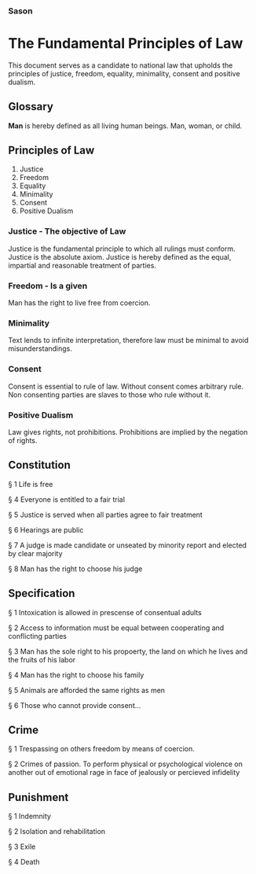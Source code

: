 ### Sason
# The Fundamental Principles of Law
This document serves as a candidate to national law that upholds the principles of justice, freedom, equality, minimality, consent and positive dualism.

## Glossary
**Man** is hereby defined as all living human beings. Man, woman, or child.

## Principles of Law
1. Justice
3. Freedom
4. Equality
6. Minimality
7. Consent
8. Positive Dualism

### Justice - The objective of Law
Justice is the fundamental principle to which all rulings must conform. Justice is the absolute axiom. Justice is hereby defined as the equal, impartial and reasonable treatment of parties.

### Freedom - Is a given
Man has the right to live free from coercion.

### Minimality
Text lends to infinite interpretation, therefore law must be minimal to avoid misunderstandings.

### Consent
Consent is essential to rule of law. Without consent comes arbitrary rule. Non consenting parties are slaves to those who rule without it. 

### Positive Dualism
Law gives rights, not prohibitions. Prohibitions are implied by the negation of rights. 

## Constitution
§ 1
Life is free

§ 4
Everyone is entitled to a fair trial

§ 5
Justice is served when all parties agree to fair treatment

§ 6
Hearings are public

§ 7
A judge is made candidate or unseated by minority report and elected by clear majority

§ 8
Man has the right to choose his judge

## Specification
§ 1
Intoxication is allowed in prescense of consentual adults

§ 2
Access to information must be equal between cooperating and conflicting parties

§ 3
Man has the sole right to his propoerty, the land on which he lives and the fruits of his labor

§ 4
Man has the right to choose his family

§ 5
Animals are afforded the same rights as men

§ 6
Those who cannot provide consent...

## Crime
§ 1 Trespassing on others freedom by means of coercion.

§ 2 Crimes of passion. To perform physical or psychological violence on another out of emotional rage in face of jealously or percieved infidelity

## Punishment
§ 1 Indemnity

§ 2 Isolation and rehabilitation

§ 3 Exile

§ 4 Death

